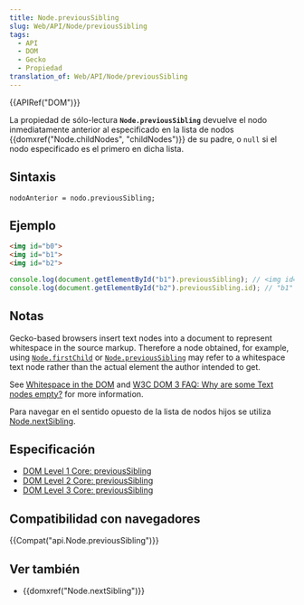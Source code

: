 ```yaml
---
title: Node.previousSibling
slug: Web/API/Node/previousSibling
tags:
  - API
  - DOM
  - Gecko
  - Propiedad
translation_of: Web/API/Node/previousSibling
---
```

{{APIRef("DOM")}}

La propiedad de sólo-lectura **`Node.previousSibling`** devuelve el nodo inmediatamente anterior al especificado en la lista de nodos {{domxref("Node.childNodes", "childNodes")}} de su padre, o `null` si el nodo especificado es el primero en dicha lista.

## Sintaxis

```
nodoAnterior = nodo.previousSibling;
```

## Ejemplo

```html
<img id="b0">
<img id="b1">
<img id="b2">
```

```js
console.log(document.getElementById("b1").previousSibling); // <img id="b0">
console.log(document.getElementById("b2").previousSibling.id); // "b1"
```

## Notas

Gecko-based browsers insert text nodes into a document to represent whitespace in the source markup.
Therefore a node obtained, for example, using [`Node.firstChild`](/es/docs/Web/API/Node/firstChild) or [`Node.previousSibling`](/es/docs/Web/API/Node/previousSibling) may refer to a
whitespace text node rather than the actual element the author intended to get.

See [Whitespace in the DOM](/es/docs/Web/Guide/DOM/Whitespace_in_the_DOM) and
[W3C DOM 3 FAQ: Why are some Text nodes empty?](http://www.w3.org/DOM/faq.html#emptytext)
for more information.

Para navegar en el sentido opuesto de la lista de nodos hijos se utiliza [Node.nextSibling](/es/docs/Web/API/Node.nextSibling).

## Especificación

- [DOM Level 1 Core: previousSibling](http://www.w3.org/TR/REC-DOM-Level-1/level-one-core.html#attribute-previousSibling)
- [DOM Level 2 Core: previousSibling](http://www.w3.org/TR/DOM-Level-2-Core/core.html#ID-640FB3C8)
- [DOM Level 3 Core: previousSibling](http://www.w3.org/TR/DOM-Level-3-Core/core.html#ID-640FB3C8)

## Compatibilidad con navegadores

{{Compat("api.Node.previousSibling")}}

## Ver también

- {{domxref("Node.nextSibling")}}
